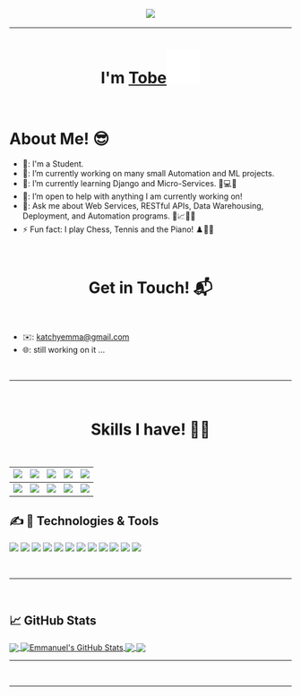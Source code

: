 <p align="center">
  <img src="https://miro.medium.com/max/2048/1*OohqW5DGh9CQS4hLY5FXzA.png" height="230"/>
</p>
<hr>
<h1 align="center">I'm <a href="https://github.com/TobeTek">Tobe<a><img src="https://github.com/Kathryn-Jie/Kathryn-Jie/blob/main/wave.gif" width="60px"/></h1>
<Br>
<h1>About Me! 😎</h1>

- 🏫: I'm a Student.
- 🔭: I’m currently working on many small Automation and ML projects.
- 🌱: I’m currently learning Django and Micro-Services. 🧠💻🌐
- 🤝: I’m open to help with anything I am currently working on!
- 💬: Ask me about Web Services, RESTful APIs, Data Warehousing, Deployment, and Automation programs. 📡📈🤖🧠
- ⚡  Fun fact: I play Chess, Tennis and the Piano! ♟️🎾🎹
  

<Br>
<h1 align="center">Get in Touch! 📬</h1>
<Br>
<!-- Actual text -->
<p align='center'>

- ✉️: katchyemma@gmail.com
- 🌐: still working on it ...

<p>
<Br>
<hr>
<Br>
<h1 align="center">Skills I have! 🤸‍♂</h1>
<Br>
  
|![](https://img.shields.io/badge/Machine%20Learning-brightgreen?style=for-the-badge)|![](https://img.shields.io/badge/Web-Developmment%20Learning-brightgreen?style=for-the-badge)|![](https://img.shields.io/badge/Database-Management%20Learning-brightgreen?style=for-the-badge)|![](https://img.shields.io/badge/Web%20Scraping-red?style=for-the-badge)|![](https://img.shields.io/badge/Dashboards-red?style=for-the-badge)|
|---|---|---|---|---|
|![](https://img.shields.io/badge/Application-Testing%20Science-blue?style=for-the-badge)|![](https://img.shields.io/badge/DB-Application-Optimization%20Cleaning-blue?style=for-the-badge)|![](https://img.shields.io/badge/DS-Data%20Analysis-blue?style=for-the-badge)|![](https://img.shields.io/badge/DS-Data%20Visualization-blue?style=for-the-badge)|![](https://img.shields.io/badge/And%20More!-yellow?style=for-the-badge)|
  
<!-- ##  Blog & Writing

Apart from coding, I also maintain a blog - you can find my articles on my website at [martinheinz.dev](https://martinheinz.dev/) as well as on [Medium](https://medium.com/@martin.heinz) and [DEV.to](https://dev.to/martinheinz).
 -->
## &#x270d; 🔧 Technologies & Tools
![](https://img.shields.io/badge/Code-Django-informational?style=flat&logo=django&logoColor=white&color=2bbc8a)
![](https://img.shields.io/badge/Editor-IntelliJ_IDEA-informational?style=flat&logo=intellij-idea&logoColor=white&color=2bbc8a)
![](https://img.shields.io/badge/Editor-VS-Code-informational?style=flat&logo=virtual-studio-code&logoColor=white&color=2bbc8a)
![](https://img.shields.io/badge/Code-Python-informational?style=flat&logo=python&logoColor=white&color=2bbc8a)
![](https://img.shields.io/badge/Code-JavaScript-informational?style=flat&logo=javascript&logoColor=white&color=2bbc8a)
![](https://img.shields.io/badge/VC-Github-informational?style=flat&logo=github&logoColor=white&color=2bbc8a)
![](https://img.shields.io/badge/Code-Git-informational?style=flat&logo=git&logoColor=white&color=2bbc8a)
![](https://img.shields.io/badge/Shell-Bash-informational?style=flat&logo=gnu-bash&logoColor=white&color=2bbc8a)
![](https://img.shields.io/badge/Tools-PostgreSQL-informational?style=flat&logo=postgresql&logoColor=white&color=2bbc8a)
![](https://img.shields.io/badge/Tools-Docker-informational?style=flat&logo=docker&logoColor=white&color=2bbc8a)
![](https://img.shields.io/badge/Tools-Heroku-informational?style=flat&logo=heroku&logoColor=white&color=2bbc8a)
![](https://img.shields.io/badge/Cloud-Digital_Ocean-informational?style=flat&logo=digitalocean&logoColor=white&color=2bbc8a)

<Br>
<hr>
<Br>


## &#x1f4c8; GitHub Stats

<a href="https://github.com/TobeTek/TobeTek">
  <img align="center" src="https://github-readme-stats.vercel.app/api/top-langs/?username=TobeTek&count_private=true&title_color=ffffff&text_color=c9cacc&icon_color=2bbc8a&bg_color=1d1f21&langs_count=3" />
</a>
<a href="https://github.com/TobeTek/TobeTek">
  <img align="center" src="https://github-readme-stats.vercel.app/api?username=TobeTek&show_icons=true&line_height=27&count_private=true&title_color=ffffff&text_color=c9cacc&icon_color=2bbc8a&bg_color=1d1f21" alt="Emmanuel's GitHub Stats" />
</a>

<a href="https://github.com/TobeTek/personal_pros">
  <img align="center" src="https://github-readme-stats.vercel.app/api/pin/?username=TobeTek&repo=personal_pros&show_owner=true&count_private=true&title_color=ffffff&text_color=c9cacc&icon_color=2bbc8a&bg_color=1d1f21" />
</a>
<a href="https://github.com/TobeTek/Zuri">
  <img align="center" src="https://github-readme-stats.vercel.app/api/pin/?username=TobeTek&repo=Zuri&show_owner=true&count_private=true&title_color=ffffff&text_color=c9cacc&icon_color=2bbc8a&bg_color=1d1f21" />
</a>
  <Br>
<hr>
<Br>

------
  
<!--Thanks @ Arygam(https://github.com/Aryagm) -->

